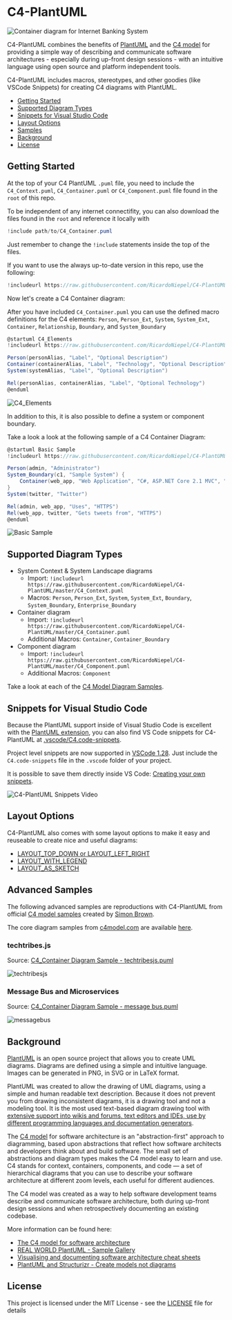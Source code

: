 # C4-PlantUML

![Container diagram for Internet Banking System](http://www.plantuml.com/plantuml/png/bLN1Rjj83Bq7o3zmlOTD0IN60dlggOvjD6bZHusSfdiIg15j3pgQ4MP6Tet5_diviYHBSO3kwgIXoCT7yd7qmNcqlYhKvSLlKWjLvLHP1LllI_T-FBQulzb8lwsoof4LHdlI_aQOOlma1ThSB2MLfCRJlwvZXTe_Bnx61JfFbatfbFrHQh8tPPtX3wWqnnQC0NvBi3PAcRtK6r3i1QXp67oMrl6R0SuDoWXKwX10MgBmHehBYuV9tu_FgtJr6AUpnvSb1pIMIP8cd-UhwLtdytA_kaiVvX_dorc8zD8h1cqH8PUuiLWmJGltNBdLvE4MzVV0E3bmbKK8Yyawewz4vRmfo4OmxTv64sZDODPrKHd7Hx3dda9P1wAgRO12c4fxDteNG8_mwIsRShI7A_4dexqcCNe7_rnU03yTwQizPIcM9Nk_K0QJibGyA2-D7h7f4-umWgIqeOB5rscmpKZ97JEfsR4Ql1JG3BgUI31tYREs-dWIU0vJkvB1Hmb_LtGTuuP2-ZPj8gmiVGGJlQaKsc2EhTd9d1pmODzEisQz1Ewef3y49OYgRgQ3dSGG8YrmmP1PisTzdbCgJ2OLDGrPr8UMrFJt2BvXWToB8HaMOo4zvU2gp36PPd3_XPmxOtSa03djfA1pVZbwpD1Hc4Fp6iWaNnvWSFR6ChMmWs1f8vsto9b1QjPcKOytWYqxvu0LAqjOodb-4fMBWh38ELwW3H_8Yvjp6XcAxwHpxfCCeetltnREpB2RFSKD-lQB_eIMC738_MzFuFCV_eeAb2frjO4HvzSBFZSB5bAikFkoHkTTMKXXZJDh3_CVOekQLNQC3CWzq8R52PP1zPhNcLwjSA-_GOVDj0KRkafwRGRCJELFeuwwlOs0Xw8TrZNtEdrvyKIgTpkS5lJPaGlPxrQhE0ckGyVZElt2QI3mshTDcIv9RhQPwLq9HyHsuLkmsZfKG9iKtK6B23ubZylnW40_xVyBJM_P_SJjj013c2V2tC7QcgA-XFQMDvAlA1EW6-JPxVHKR43jjUMLf186Ta3NmLgZzBYyaj-GnZ2mSk7IxHWaYrNS8dK53UBFHDXs9m2CcnPzutzcrw4F7Ci_ify0 "Container diagram for Internet Banking System")

C4-PlantUML combines the benefits of [PlantUML](http://en.plantuml.com/) and the [C4 model](https://c4model.com/) for providing a simple way of describing and communicate software architectures - especially during up-front design sessions - with an intuitive language using open source and platform independent tools.

C4-PlantUML includes macros, stereotypes, and other goodies (like VSCode Snippets) for creating C4 diagrams with PlantUML.

* [Getting Started](#getting-started)
* [Supported Diagram Types](#supported-diagram-types)
* [Snippets for Visual Studio Code](#snipptes-for-visual-studio-code)
* [Layout Options](#layout-options)
* [Samples](#advanced-samples)
* [Background](#background)
* [License](#license)

## Getting Started

At the top of your C4 PlantUML `.puml` file, you need to include the `C4_Context.puml`, `C4_Container.puml` or `C4_Component.puml` file found in the `root` of this repo.

To be independent of any internet connectifity, you can also download the files found in the `root` and reference it locally with

```c#
!include path/to/C4_Container.puml
```

Just remember to change the `!include` statements inside the top of the files.

If you want to use the always up-to-date version in this repo, use the following:

```c#
!includeurl https://raw.githubusercontent.com/RicardoNiepel/C4-PlantUML/master/C4_Container.puml
```

Now let's create a C4 Container diagram:

After you have included `C4_Container.puml` you can use the defined macro definitions for the C4 elements: `Person`, `Person_Ext`, `System`, `System_Ext`, `Container`, `Relationship`, `Boundary`, and `System_Boundary`

```csharp
@startuml C4_Elements
!includeurl https://raw.githubusercontent.com/RicardoNiepel/C4-PlantUML/master/C4_Container.puml

Person(personAlias, "Label", "Optional Description")
Container(containerAlias, "Label", "Technology", "Optional Description")
System(systemAlias, "Label", "Optional Description")

Rel(personAlias, containerAlias, "Label", "Optional Technology")
@enduml
```

![C4_Elements](http://www.plantuml.com/plantuml/png/xLXhKziu5FtkNw663oqpOGcq1PODcUPX2hCXOV8Ojaix6H4hYQUEv96KGdQx_tqbsH5EX5Phf_2fOWQCTU-vvrx9HuyFZ4FA5_F8UmsQ92AKYOSTP_EyLm6QX1W1l-rV-Pt1wBmhVZMxxMuFx9ohvWcaFbz68Pxcn1pupOjEWjY__DC71uUUnxw6E8OKpe4mWek83z03hqVX5CyHvc0iVY6QDRkdCBu90pu3XvLAvlqSFbmXnk0KzSE_43XuNybwKJJc44yZ1FxsW6XzWOe8NyRed62UU1og7ZQ30RaNoO49Z1Zo_id2r2abzoc4AYlOEL9DlP5Gvjji00bcSgfMxyW21v0kQxKLlmqM5iuL8y86ZtUggRSDGWD4RU_bY28GG3P3WQJv6hJXaYnulY6EY63Shd_g3WUZUd_K_zqVD2yoAT_1yTSfbSccF7pVRxIQ6OiPnC4z3Jb7672wGEO4aTbru1o1KfFCmp7eGyp0LR_a9NC5J0YHVweJ8kUF37D6KL2xWHIBUfvMzsL73JGfWXm5mfo286JZ1MCXmMM04GeOu0JS8V0DHc4WhRnN20UFAUfyLxaEkjUZLlUc8_nYvKiu9u9nACTOm6xQj_tpmQXt-V5Y028quTA5XjCPptY8mZUIMH6Yl1zlwhXyWqOY0yZA08qYU8UYtSo7K3exIz-MmDeCX0oaVcv0-I1dvDF0u3Rf_MAF83BheGZAbDaiZ7CcAbn7Aqu7vHNeuHezNTApKcaNh8op7TeFd4hokYovmd0qdk6judt6-_jL9hxZqmsXhDscy5-g-xA_jhzVMgk1u3QXP5uMPYGprYbjiwiCIdjxjTAk4qCdPeAPDXfrhMuDySc_IHsKjqdGx9CCgtjxag4RokJfCDBWQ-WT9Bx0EqAB55DaxSOgMjIdQwfZ52okm7H3RblaJUAj8iMLmcfKkBLzQUtOv1xRYLf2Eo5CXkuqDietB5A-uRMHu73xujcGOnj5EtqdWCbjcAjixI9baqkqaLvx-yBPiT64subQGbiW70pRkShNAr8-kRanS-pzWFhPmOLuMIjepyEDOP9qP_AuWmONA8fHxWEOSDRge639RggrOEzs5WO1mbzQUwfZpMVey1a-uTDp-FIUy6axVDgfZpekZacCJa4Ti53j41cPy7j8nSEISJJ_HPXSqt0EwHAW2Cc37pi5WvbX248CcCII7lr571FA1MB6wHgHM0I0EDZqPUdUEbg2CS5OFA40S0Au8ymbvWW7mXOkWX3XiSZ3_uReyeu4oxBSwC-06l5m32CL5nEyz_WcLeJA0fA5GK9Cp0drJ2RhmGFq3KKabfa8I2ZAKlJmVktt-jtEgF5nTNAldBmxF6xeVl-FWT_hrDiZm_3eHFvem_wd_i2_olGV71oTD5eca67ugsfvxmeinsFv-H1Sgvc7TttIDUyhbAdJeB5n8jseY7bohXo_RHoTMq_ow46Gmp0QlI1dFGfEyYTr-MCbdqp_b-2iPvQLwjlcyNcpugxp2t8sPxkxpjlVeznS3Yv6RV-ZtsbvCwaRJAVeHMYAS93S7NZVpy1Q4_yFX17uxdslRioCMce1abcgJ7HsDjjLoRDE6vMeISDKHTT1jQ4DL3k9X5HQvgNBQ-2dGfzN3nNX7BSXIORhDnKECFaG83QcJwD-nf_noi8IOPFlo7_WEJWRocEGDv2B9k0Cf-FrrQZco88f1vEy2LQKk1d1u5kqycxosrRU6QxujQ6ccFFs4DmcVlPBlk9xm2R170fgb87xaCz23FZBxGh7EhXb7pZOsEKLsUJz9fp6aO0KXBKHfEDPo0KPLbuv21OALpubjwNxB4aLC0uda-ARnQPOzEgN7R-NsRszUtlIQht_GRitNSSNMQHrEkwzHVxb-UVoB9oC2gUuUfoVPn7NMc3gfpvrcmALzruTPEThLiJoy305lJ2X3V4to1MNVJEX_CglNNEAlyx29llpc63vd9LzxUGM_CowySQzSA1T44SB1k9YouGcQrac-gQionWPPTz6lA-kknqXYndnFddVQ9nNVf1uw-os4--TYceMnTOvM1NxM9odMYVFfjW_5LjO6UEWhT8fy5owdi8_jwxhF0nTDtYyiAxRoScM7ZYJIL9Fc9NQwl0X7hen3uaSxvQ42jL_ucBySPNIWsouglqhYSXq-Hz0wQ4hcKt_DxhNGz4wOOE52V58Ho1yG3XOpAD_0G00 "C4_Elements")

In addition to this, it is also possible to define a system or component boundary.

Take a look a look at the following sample of a C4 Container Diagram:

```csharp
@startuml Basic Sample
!includeurl https://raw.githubusercontent.com/RicardoNiepel/C4-PlantUML/master/C4_Container.puml

Person(admin, "Administrator")
System_Boundary(c1, "Sample System") {
    Container(web_app, "Web Application", "C#, ASP.NET Core 2.1 MVC", "Allows users to compare multiple Twitter timelines")
}
System(twitter, "Twitter")

Rel(admin, web_app, "Uses", "HTTPS")
Rel(web_app, twitter, "Gets tweets from", "HTTPS")
@enduml
```

![Basic Sample](http://www.plantuml.com/plantuml/png/xLXhRziw4ltkNy7hV6W3E8sJFfhDEaRzK1vOnmaiPRDtsy9Wf74iN9aKIBgkTzl_laD9PcGpMa7sRJvT1aWKSURCcI5r-FWa5HLgFejghqYFHrn8VDWhRRNQRm5CGWR46JZNpj0Rdz_WhzxDu6P4ziwJLaCaLosZa3rMnFIStkKmHNIl_ksGe-DQJVuHifWAEYDeHEUHyk2xwaJX8vi1KyJ7No3oPWj1u_imK5Dot6pcti_ezskGaZw26_u7oD7xPjvBWAyeUuo0_BT6iBc82bmjOpZdJAKUnqcFdDA0Bp0vCg6HXDhFF4n72Bx889AoahqFIKlUQ2ZxRJx0psSvjLeFVCu2AfRjzehV1ei2paqhmWQFTqbBtdQv240KlTSZ2YIWSWg1flcA3EYIprMr8OuuCXvqVh-vyyOTT-p-m_5wbxcK7wZ_nwFGoMOy7CVfzdivYobbmKA4IW4ZIip1dY0wko6T0Qdt-2pqYKkP9DTklPRE5JBXNFzfJT2E-3hCcO2WVKy5mtgUjWvrHvlq15050PeB4eJIdqiPSjOW322GH77o0EGRZS90MzL-0nOyfMZoNUNgtToE-pVtG_IB4r-k59yXhXvZXDsq7pZdtdXqTN7faGWcIhk8y76gSXvO-6uwAqAe-l5cZilNCCOCg6mG64Vq0QBzt8TGFplBtjR9sWoaacH-vO3wGS_8vu79vxJtQt44p6m44TKfosaOLqmKNSShJaUD5UZn6ZrJqhDwVP-iZFCTne-SQlAcB9N2AF2dRATuNzZXOKlYTtow8PJjpndyrzQXxcyV7jRNQe3S9eBF6cZ6SsETqRQx6gH-SD2kxvTYcCHiCDl6eAxLhOkV_EkLW_Qs2Tfzcc7hu40pB8UoUPOO6V0rz27W5_Z0nJR5nAoBi7OlwlCrDJ6sB2vYba7kNkHDulrjYgk5rQfmV_VI5cFp1IiWMXow7C9cM9h6HldkjYdVtQsLuDtknIj2Zeie5jCl1R2vtLKgss2Rikabsafli7lXYh5XeWg85eSkW2XXEAXKlj4svTER6pl7qUxr-p_WA5w55IpEenp39bcUoTCEcbn254Fb0nWw6tL8OFb-fhNauFCq309WN_i7ISUQprs9pzqpFgCIdz4pFeCIdq7canmNVHx3AUaG6IOxHCadQa45FYobWjaRDBaLuOoA9O48zC5FdX9lQXcIa16fiRI7EuzZBXGYvfnkWSSOWB9WqrTcU-jeINpE63v1G1GdgYJC5LF00hIbyo04vcCUpZSGomSUB1jwepyboOY7FesIk8opWwStSKAeWP0o359YVAwIPpvP3nx0DuXuh3D1I8fbsVRmVkkCt9lXk7knEhatJzuTV-oQVkTVdZCQTWPZo_33YVunXkxlhkTSv_gFZZwSTFisa6NujwHLlIieE1xhpuUpTji-l9kJhdrVaPYM6dGtJgGR5R5FpisFRxiVpWjFyl0ToJ4QZL-Ginc5Kl8d7VrJI3wT_Y_2sKoO8gflUn_FUytoEhyWPtksbzTvztkK-ollSZnmBfnXlpRLkY5DYhK87e45wTr1xSSPMMluluT6v4VjHsjZPhGp2vBEqiJ4P5TakofvtccZ4crjcAdeEgWnB08rJfXGafPzwVAAE9dGLzN3X725sv0qmxMRYZ8m_H20zCNpg5_O5xQoA8YmoNViV5SLEEUKnuQsaNTBe2ISYUScereX2_Cvs-GDs6x4hGWstsqhNqv-vygNXDlXsj1Gh7XxI3wdViMNVDll0NkSAOhKX2IBK4r3HjJBxGfz4xnW7-XjxFAssUJz7Pty226Hi36Ymf-62id8nie1MQIu-9JUbXxAD5KY5PrCjjyizd3HwrmDdL5kz_RkxKc___vFshsPEhx88ctIATzR_BKyLr-UqScgS8PhnldNBE962spzDATkMw2gtgkJ_7pDYrWL7aRGToUq8VuskTrbtoHKNVcDQqNnDraKoVuivam_vsNVE9KBVcxTU5s-SC0-YQEv9F5souGXMx1CkBQiwnWvPTz5lAzlRuOeYpdnFddVxPut_oJnDjdj9jvxpQGLABR9eL2nF-9vgd_oonJxByL6ApCEbbKs1NwLhcVmlrhNJHv5kfvrlxok5vF3bfqtQJ0BaK2ze_-6KWcgkC0RyCrDkt-4HYwTQILB--hxwPURMxaMy32cSOoMz_10Ed4SXNwogwpZgzvUWtJSspT3nqCN0UJupH6v_cTFztMYY2yacKiafGLGqwPeCfj7AjGXFPHR1OAeS0OHnf98yMT6yhLAEn4dCyFEsWYYLN9FjEuaI1tlqlDkNRJIHgRt2UO2bCH_GV_Hryzvbq_0Wlai-Xy0 "Basic Sample")

## Supported Diagram Types

* System Context & System Landscape diagrams
  * Import: `!includeurl https://raw.githubusercontent.com/RicardoNiepel/C4-PlantUML/master/C4_Context.puml`
  * Macros: `Person`, `Person_Ext`, `System`, `System_Ext`, `Boundary`, `System_Boundary`, `Enterprise_Boundary`
* Container diagram
  * Import: `!includeurl https://raw.githubusercontent.com/RicardoNiepel/C4-PlantUML/master/C4_Container.puml`
  * Additional Macros: `Container`, `Container_Boundary`
* Component diagram
  * Import: `!includeurl https://raw.githubusercontent.com/RicardoNiepel/C4-PlantUML/master/C4_Component.puml`
  * Additional Macros: `Component`

Take a look at each of the [C4 Model Diagram Samples](samples/C4CoreDiagrams.md).

## Snippets for Visual Studio Code

Because the PlantUML support inside of Visual Studio Code is excellent with the [PlantUML extension](https://marketplace.visualstudio.com/items?itemName=jebbs.plantuml), you can also find VS Code snippets for C4-PlantUML at [.vscode/C4.code-snippets](.vscode/C4.code-snippets).

Project level snippets are now supported in [VSCode 1.28](https://code.visualstudio.com/updates/v1_28#_project-level-snippets).
Just include the `C4.code-snippets` file in the `.vscode` folder of your project.

It is possible to save them directly inside VS Code: [Creating your own snippets](https://code.visualstudio.com/docs/editor/userdefinedsnippets#_creating-your-own-snippets).

![C4-PlantUML Snippets Video](images/vscode_c4plantuml_snippets.gif)

## Layout Options

C4-PlantUML also comes with some layout options to make it easy and reuseable to create nice and useful diagrams:

* [LAYOUT_TOP_DOWN or LAYOUT_LEFT_RIGHT](LayoutOptions.md#layout_top_down-or-layout_left_right)
* [LAYOUT_WITH_LEGEND](LayoutOptions.md#layout_with_legend)
* [LAYOUT_AS_SKETCH](LayoutOptions.md#layout_as_sketch)

## Advanced Samples

The following advanced samples are reproductions with C4-PlantUML from official [C4 model samples](https://c4model.com/#examples) created by [Simon Brown](http://simonbrown.je/).

The core diagram samples from [c4model.com](https://c4model.com/#coreDiagrams) are available [here](samples/C4CoreDiagrams.md).

### techtribes.js

Source: [C4_Container Diagram Sample - techtribesjs.puml](samples/C4_Container%20Diagram%20Sample%20-%20techtribesjs.puml)

![techtribesjs](http://www.plantuml.com/plantuml/png/xLhxSnev4lwTlwAN_92u2h-Js9TrgEM1O-zXxEDnlhqaHOcP1hGPfBcHnfYxtFz-qWZaOUIfAI3hgglQSHLCfEwllswrMe_mYv0aal4iABs61Wzu9DJBgyAdLFh9np5b2ArswwRLwGylRzL7uxPzsuLNbybJKaWzkGWecso8sMyrhZe6iNVzpnOSdvHAuXjb8Od839GGYGFPnqTP2-Y4pP19yDG7HccnUKJ2U-hBAPmS7QNQP-Jn1eKW4-pHVoCSlpjAQqNeIS8c0S9_Ig2Uda95BXSXNd8cZSP9qYEcnETpvHoCII2mzDyqJ2sA-Dn0cB32g_V9axHeABSrRK23kPmkBaOyPZw95jNgYb-6HGxd8yT2XiVRv4bQwppoCSfhroEAu1CnHL_JV0rjik2nt6o80wuOjsk_tGxwmrflsFjhgz-uIhay8jwtIQITNV9ejLhrPYCbCINCdqTKIcGWenZT1D7UTSWCeTpWC-f1Zp01DxrooUGAZ3dNNnTZhlD7c_aOeL-z9n5JyVnmSQWxgj28a4ZqbNW4FXLUB0Jbh08CqHSWEOmG7aX0VIrL-WcP_-IYzNVbQ__sRjYylUyelJ3HvL9onPZgCLQmMVbswx8_x5v_kkf3W6EfLI8wcSgKXWfytMG5nGqdxqfnyGQ7oWCYAe33W8mms4jDXFB7ZylMCgnb816mr2i6r2yw8vy7Xi-czsk-1ULP5mEYNHPJ6cxeg58ThZWTLrQW9slqR4W_bijxi19ETrWz-A39sx1iP4QYDsKxsVl23WylX9h77pA5ilfv2V_rub3tLmyFosinKDp64PzLb1XFZVMIjjjLWVB-VhMyLuXX7NF1N1cBkXQtkfhoRuo2qNO9kdsQuSN-lcPO3ENoB12ou6le7LGpSCIZROAfl2x2sZwepyVKsjWok0gp27Bt86U9DxS9hYwiJeIRkuSs7vlFMJxH7DF542x3GZSouHji4xx1dUFWOFVWvI67-HJpw1S3EDm66uMjlKtOz1BjkDVUFN3vs3YM-KHpJ1T0v31iRnI-xZRXqviRryVkZubV3hWgNlaHpFMZ6CCbMUp9qmuQhZ08SUC3c5AsrI61vNlBMWlxdwVKzv5zRUud7MiwWmATmJCwtGATxZCwxGATzb8dEIvwFCGFK0D1ansYu6Cv9v5wMGY9imCbSXVH6OaMW07gWv_u0Fsf8mYKWT1OMgCNXo6Ff49CATqX3vK1mloihbZkhOC5U9mnzOO-I0womCmrayXy9KjYdoBpb1-j1umM8-ulAdgZFuLanAb7WiGkusp_gILC25KKfA2-8SPZcRppyRfn7nymuA7sH44I5PPj3-zthMxljZEiVrgTt8_EtvwSrMr_wn_zLhTJQmyTmVVd-iyAzdxhzLitgVxZu_VdzQOBv0Z-9NaslIl8EHxhwSDPjUeUtkr9rxslI4GB1UgP4sac8kx9-UZijFx-ClSaZu-A72F1y0Kvsr4e97zUqt-vv4twlmXdcp1vL4yRPvUDe-8ulo1dDzkBuxpxFShzTVzgs6vzQdMQfQck6yAwM0fmWimtTmUbxnzXxL7_xYiX-5xwVf79ZEfI0aoM9YBMkppPLSZJIfb8L1D1CoJhe5Om3zGgAOUCMywbosjecKA_SJrC26zm6s8yNBkfA0BJBpuABteUzGlxmbOIEHQoV8UjHxa1PpiZYibhv5qSA3HdxVMIKTt02pkTNV8MR2VYhWMNxxQHBoQ_Q-GBpMr_RMWfRdXx29-DNlubt_Pxm0PdaYXgaO0vbLFAGBxShj2pndFsWVtCBc-RJTxFIiaBObyJja8aygPKAZAYib9GB0okUZEtfOV2k0f2al5u-yrYGorwjUjEgvlQlRqzFMyst_sWtPkDuuiiqjQTuht5dylpvikpKd8ZR73jEFynYxYj1ROkEQTkfq1jVgyEwNnD5x5DUDY2lZkXJF5toUrUzgr3crT-gxfXyRTUv9NzMSYPVa-NVQjKMF3JwyQRueK3zo0COW7XTik49PkpJFJSigvjf2hxBiNxvkwseyfYgdYVlwlNBuz-KF6stkrMl5yT9KzEnRO-v5RiCtMUQfx_NrNiFoksdSP_UCLU6N8gjiFZvIjs3hbIvgS3fTVExoQUoTTIANM28uopnOp7OXWBZ2fGhgqQOA0QodjBuJTaCebmGYJwLjAsP4Nz6MLKIBF9jE9hhIkLKlR0u1qhMHqE6T4HYeFVHNdF50tzaLevvpWQaZ1KqlSuWbeO1jHBeCkgwLVoG2hG2oDTqs_-tgX0dyzKDvmTFEh-MX3mkG1DJUWY_41nRkzPZULAajh8P0NmGNsfXj_vI8-xz0uWkQZMfJlWUlEk2LV0fnCgbrUurtqGw4ckdSmmZp0O-YF5OlMh1QNI99ACY41DxcRH-riRtXsyCrnx2WI5moxvXXdEHig7ALM1KAQ_YIpR4V4dMlmJbLVn228C-T87bzYO1cYcl39xIOFLSKwpkAprJqzIT0JgfGWey_4HXOl5kFXNeCGxN3kZtGEjQHnKDO4twt1oS99sqGIrs-iTrgHw6IFw0jwC0Zu1HLgAlIImSeuedp4OXpwHIQODpDig3-1CImaUeCwIiXLG8OruudB5W6QYfAsjSW0u0mB2cw8V1-Yhg0ggEEZ597KebtCg3OM-ULCIgMwL7DDOZxknijwftHIghww_jNSbbHtEz7nA-e50eNsvwlVlUafUIwVdQB6uCqyBL18TsvrAOkAReKi2De-e3gtaMbKD_U6lpNgZaWmWd9uUlTUsqpZfd4jXPSLCEgKbqeaqfn7gqPJSuqegETAUd1qTdorf3mSsFOg8AobIm3u5b-5_RvrtvAm3UU7Qm9qdrAUC-uJI9ZHGDkRHp1HQEsUCrMmIM2YRdHff7M74OmbXF58L5ZpkevaVLFA8OW6gIMi3QYTJhBVmUg8dvEnaNuVIlfh_M3GZbWwrwle5cH_FWly1 "techtribesjs")

### Message Bus and Microservices

Source: [C4_Container Diagram Sample - message bus.puml](samples/C4_Container%20Diagram%20Sample%20-%20message%20bus.puml)

![messagebus](http://www.plantuml.com/plantuml/png/xLfjRziu4lwkNy5rFhG1d4tIbpRNIuprYz9art6obeFUNbiOj4JRH6LI8EcatklzznkADakR5WJPtG07h08a53dpp3D3SlWI_I8L5ce-IuDdgCrJBYGK3agV8FWf8MFA20gxuKtO6mmlR-5N-xPxsqS7b_aJ05Aa5YbbaugOWx1zrJE8qVM_GtJw8WZa5yeoBF0CWH2Ufsf0lgfcIYTiHfX2CVmYmXLx53ZxG1CrHIzEJfpw6VvwGwJ44nBHFmawVNtYQWaIAymcAK7_2H0y4Q0IhXOPkUHC6OqNUOkSueG_WdDeZ5D9Wl-wC4qX-AE1C6551s_o9w_HK7wjQq23-PpEpqTypX8i5et6Yjy6YmBE9vw53HwlyYUlRN6H455KhtkKe0JBAKaqpMUeYnTyhgfrSSg1SRVvn-tzODYCXj5luQ1zvRWyml6NYT3EBdc4OTZgj1s9AMR9ew1A4OQKc1D_W6ZlUdX6KAtDPpH64MOItKIrm8mLDEPS_paVSpr-j9aBGPB61omOnFFT-R5kQA2s85YH1CG5IgYCvr9Ipkg84P98f3WQ4VI0KvfegU0dmfBlBbf_LxuERk-6dTiFFT3BSbsk50V6LFSnm6xATyFBmR1__VvgW58oLbf5qCbKEHeG-9OP5PHKdBmhnSLpCWGFiAmZCapnYAI7paIeNLmiQsjeRGHYYPPwvO2we4VaTc3qqRH-BhO0dlL9YhNBSagpYew2wd35wRI-0dsnHi-6zA9MEqGhORV1wg5tchmDIoKpYiHJjfUzJ-pu-5p2F7wtaIWR7vVmdy-FTNlZ-BYs5WFWDXPyLWSnxlJrahRVL4UrewD6xR0KmphcW_ao5dKjRYsOyi-DWj7s2Vfjck7vqP5cM0xbyomHik1hw3q2Ct34nIx11AyBiVOFwjQOMXix1XSmIo3t3x8NuyukmTM9rOjmP__G5cFpHrP0jDYq3r7EiDIDZV3TxnA--plFmVlzWrU4d1LGB3Rh0vHpkwyKjkukOTDBjETUT__05MEJiIeWMcow0AA4ORTI-FgxX4zlRdmV-pyWViNWaBmA8rZiXuzHJhBSa-yxQ7H5qenKFe21iiqEEIm_HEOD7NsSqYGXx7FdA6zOqxalqRdVejClqUblqUcMw7INElbnCUOPUOUQID9yXoZvM3rY0OM5L6JsCuZS2Jh3Oe58IlJ1Jxv3WwadY2X3KcDfZMYUPLmeG7IKxWZFm01coQQkNEwjqmMAEMDG8WbI7AaICzTC4PQ0B9udbB0O_0WVY5YCUBAewut-5EKzJcESvdOPPqVVQxASK1qW9KqCCJvNUPcFruqdv86aFDEU02I6iEnwUByB-z5jRzXwlpgvdvozUl6sPTl3Vmt2Vg_P7Ng2RyxqZnMC_eW6uOtJVdhwvgpLyO4ymN_aJzMxWeBZiPu-d3KQ_k7TddJz-ufSj5IWjN4YtOY8Vt8-UVkozUQoy2HFlW8vXjFX4tAslL1A_gofVmh9c-7_59pjo2ga-hBzzh9zKXxd9-JiZ_RoEEz_Z_BXUd0rx8RlmrudcEgy8QsBGKecX2NcxY3uTe7M7dWVW13w5dmxtnWPZQK4CgCq5x7U5SckGkugRKIYaGkQBba7jO95e5O9739kUPSkpr1e4dtbV9WJhd0ROZnSkwae0zE5XCXOR4Vzn3wnbKIHXGqJm_2hgi3Popmkj8-yZmEbvgozAE_L2bxOwUoJjs1x4VSj-7ntZNmv-NqZNsPkZsj3Ix7YxI7wQFIAB_bstmEsELCOg0c97gcQKeRKq-qAOskyO1yusDZbxRB9-oSenIb00c4hX4KyfGh8oFfA0LWON2YPsz9ZQLn5Kk7nUFVDOXiMlUPrB-mxkxTNByywdTS_QFTcu_WaYxHrftnlyVVoN7rv1YK_mWRNzlDViuZRN63padVgzX9KzNjrv8vNDubLuM4J-lw4tEJlazihxNiELS_yLhLYyhTU5ANzMSQPBhjftogL9dnttNXUld2GGvIbSucotPO9IxPWcOZyjAvjE9bzd-HzStVRWxJe9E-prwtMvSaFIjxMk_sIzy59_XHaREj3OSP-2-Ufpjd_LSR-EsFRQVoNP-oL8JzZ-poUD6CNamisFXq8dddVJMmPhq6mF7x6SwduZ8WwQjjIhObMrVeVRvlR-VWKH5RIaAZ6NCpohMJj4AQsddFEseQpp9LkPbbAOoCDzR_Y1mpkqKpLKPDDvYaMkhgPflnHMX9IfyWPPdX2TAQa0cM2ZsbAWDs6kPNAK1BnG6FYsevCrSfk7KMPqEc-nRdIbVgYEEEKARtPnd5Cf4JWcwM1gEEgPtbcFXeQZkOIi6xC6shDfORkuz68gflVSpC2CwcNcXmSn2dJbiY3dXa-hY3BPSbngR-gSttgpqSB_TTya28HqrnJAac24gnmRis2eMmkCYx95eDwmL6EiQP-Tmsr3uv_xeK3NRmJ_84cO8oB2MPKvh4vUeGgbCEO3uzYca8HR1LtLp9oUwe3V4TOvjPk1OvJ_KbIhDyYnGMHPLtYXGxWtQYv-3UBwFUk0urNWVkJ9EY120dG-O18KzjPtmEA4pJbSPMuWXKdglfD6m-Xz-shvU9uX_28pzLob20rnGfDyGE1Nrb664d07YngVP8wCzhClNjWep6l1eExIDCo_tRA6xTCb_iCd2i8CTB-JpGObWiMrz6li1uThm5tlIcuuX4HbaZh0DSe7yWeul4Nea3RiFALdNbbGIotUKxM0Srnjg0u0ys6r_GYDOceqselNLYVoTkcNoa97yPqVXM87CEpxX3QweenlM7D7NbMmzWoEe7vvvrdROCt2Fu2lEUpz7y0 "messagebus")

## Background

[PlantUML](http://en.plantuml.com/) is an open source project that allows you to create UML diagrams.
Diagrams are defined using a simple and intuitive language.
Images can be generated in PNG, in SVG or in LaTeX format.

PlantUML was created to allow the drawing of UML diagrams, using a simple and human readable text description.
Because it does not prevent you from drawing inconsistent diagrams, it is a drawing tool and not a modeling tool.
It is the most used text-based diagram drawing tool with [extensive support into wikis and forums, text editors and IDEs, use by different programming languages and documentation generators](http://en.plantuml.com/running).

The [C4 model](https://c4model.com/) for software architecture is an "abstraction-first" approach to diagramming, based upon abstractions that reflect how software architects and developers think about and build software.
The small set of abstractions and diagram types makes the C4 model easy to learn and use.
C4 stands for context, containers, components, and code — a set of hierarchical diagrams that you can use to describe your software architecture at different zoom levels, each useful for different audiences.

The C4 model was created as a way to help software development teams describe and communicate software architecture, both during up-front design sessions and when retrospectively documenting an existing codebase.

More information can be found here:

* [The C4 model for software architecture](https://c4model.com/)
* [REAL WORLD PlantUML - Sample Gallery](https://real-world-plantuml.com/)
* [Visualising and documenting software architecture cheat sheets](http://www.codingthearchitecture.com/2017/04/27/visualising_and_documenting_software_architecture_cheat_sheets.html)
* [PlantUML and Structurizr - Create models not diagrams](http://www.codingthearchitecture.com/2016/12/08/plantuml_and_structurizr.html)

## License

This project is licensed under the MIT License - see the [LICENSE](LICENSE) file for details